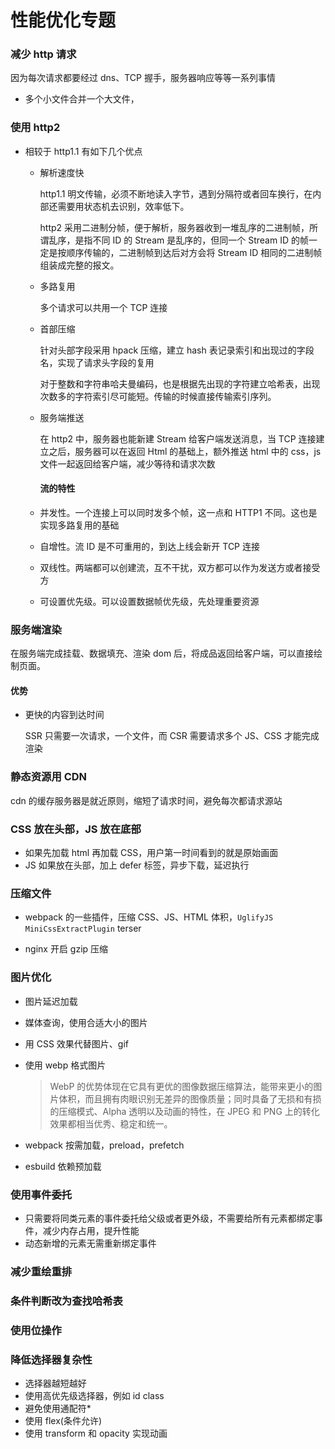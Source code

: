 # 性能优化专题

### 减少 http 请求

因为每次请求都要经过 dns、TCP 握手，服务器响应等等一系列事情

- 多个小文件合并一个大文件，

### 使用 http2

- 相较于 http1.1 有如下几个优点

  - 解析速度快

    http1.1 明文传输，必须不断地读入字节，遇到分隔符或者回车换行，在内部还需要用状态机去识别，效率低下。

    http2 采用二进制分帧，便于解析，服务器收到一堆乱序的二进制帧，所谓乱序，是指不同 ID 的 Stream 是乱序的，但同一个 Stream ID 的帧一定是按顺序传输的，二进制帧到达后对方会将 Stream ID 相同的二进制帧组装成完整的报文。

  - 多路复用

    多个请求可以共用一个 TCP 连接

  - 首部压缩

    针对头部字段采用 hpack 压缩，建立 hash 表记录索引和出现过的字段名，实现了请求头字段的复用

    对于整数和字符串哈夫曼编码，也是根据先出现的字符建立哈希表，出现次数多的字符索引尽可能短。传输的时候直接传输索引序列。

  - 服务端推送

    在 http2 中，服务器也能新建 Stream 给客户端发送消息，当 TCP 连接建立之后，服务器可以在返回 Html 的基础上，额外推送 html 中的 css，js 文件一起返回给客户端，减少等待和请求次数

    #### **流的特性**

  - 并发性。一个连接上可以同时发多个帧，这一点和 HTTP1 不同。这也是实现多路复用的基础

  - 自增性。流 ID 是不可重用的，到达上线会新开 TCP 连接

  - 双线性。两端都可以创建流，互不干扰，双方都可以作为发送方或者接受方

  - 可设置优先级。可以设置数据帧优先级，先处理重要资源

### 服务端渲染

在服务端完成挂载、数据填充、渲染 dom 后，将成品返回给客户端，可以直接绘制页面。

#### 优势

- 更快的内容到达时间

  SSR 只需要一次请求，一个文件，而 CSR 需要请求多个 JS、CSS 才能完成渲染

### 静态资源用 CDN

cdn 的缓存服务器是就近原则，缩短了请求时间，避免每次都请求源站

### CSS 放在头部，JS 放在底部

- 如果先加载 html 再加载 CSS，用户第一时间看到的就是原始画面
- JS 如果放在头部，加上 defer 标签，异步下载，延迟执行

### 压缩文件

- webpack 的一些插件，压缩 CSS、JS、HTML 体积，`UglifyJS` `MiniCssExtractPlugin` terser

- nginx 开启 gzip 压缩

### 图片优化

- 图片延迟加载

- 媒体查询，使用合适大小的图片

- 用 CSS 效果代替图片、gif

- 使用 webp 格式图片

  > WebP 的优势体现在它具有更优的图像数据压缩算法，能带来更小的图片体积，而且拥有肉眼识别无差异的图像质量；同时具备了无损和有损的压缩模式、Alpha 透明以及动画的特性，在 JPEG 和 PNG 上的转化效果都相当优秀、稳定和统一。

- webpack 按需加载，preload，prefetch
- esbuild 依赖预加载

### 使用事件委托

- 只需要将同类元素的事件委托给父级或者更外级，不需要给所有元素都绑定事件，减少内存占用，提升性能
- 动态新增的元素无需重新绑定事件

### 减少重绘重排

### 条件判断改为查找哈希表

### 使用位操作

### 降低选择器复杂性

- 选择器越短越好
- 使用高优先级选择器，例如 id class
- 避免使用通配符\*
- 使用 flex(条件允许)
- 使用 transform 和 opacity 实现动画
